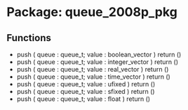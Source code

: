 # Package: queue_2008p_pkg

## Functions
- push <font id="function_arguments">( queue : queue_t; value : boolean_vector ) </font> <font id="function_return">return ()</font>
- push <font id="function_arguments">( queue : queue_t; value : integer_vector ) </font> <font id="function_return">return ()</font>
- push <font id="function_arguments">( queue : queue_t; value : real_vector ) </font> <font id="function_return">return ()</font>
- push <font id="function_arguments">( queue : queue_t; value : time_vector ) </font> <font id="function_return">return ()</font>
- push <font id="function_arguments">( queue : queue_t; value : ufixed ) </font> <font id="function_return">return ()</font>
- push <font id="function_arguments">( queue : queue_t; value : sfixed ) </font> <font id="function_return">return ()</font>
- push <font id="function_arguments">( queue : queue_t; value : float ) </font> <font id="function_return">return ()</font>
